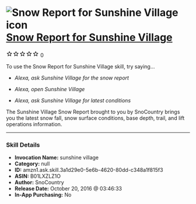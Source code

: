 # &nbsp;<img src="skill_icon" alt="Snow Report for Sunshine Village icon" width="36"> [Snow Report for Sunshine Village](http://alexa.amazon.com/#skills/amzn1.ask.skill.3a1d29e0-5e6b-4620-80dd-c348a1f815f3)
![0 stars](../../images/ic_star_border_black_18dp_1x.png)![0 stars](../../images/ic_star_border_black_18dp_1x.png)![0 stars](../../images/ic_star_border_black_18dp_1x.png)![0 stars](../../images/ic_star_border_black_18dp_1x.png)![0 stars](../../images/ic_star_border_black_18dp_1x.png) 0

To use the Snow Report for Sunshine Village skill, try saying...

* *Alexa, ask Sunshine Village for the snow report*

* *Alexa, open Sunshine Village*

* *Alexa, ask Sunshine Village for latest conditions*

The Sunshine Village Snow Report brought to you by SnoCountry brings you the latest snow fall, snow surface conditions,  base depth, trail, and lift operations information.

***

### Skill Details

* **Invocation Name:** sunshine village
* **Category:** null
* **ID:** amzn1.ask.skill.3a1d29e0-5e6b-4620-80dd-c348a1f815f3
* **ASIN:** B01LXZLZ1O
* **Author:** SnoCountry
* **Release Date:** October 20, 2016 @ 03:46:33
* **In-App Purchasing:** No
